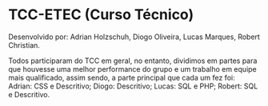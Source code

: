 # TCC-ETEC (Curso Técnico)
 Desenvolvido por: Adrian Holzschuh, Diogo Oliveira, Lucas Marques, Robert Christian.
 
 Todos participaram do TCC em geral, no entanto, dividimos em partes para que houvesse uma melhor performance do grupo e um trabalho em equipe mais qualificado, assim sendo, a parte principal que cada um fez foi:
 Adrian: CSS e Descritivo;
  Diogo: Descritivo;
  Lucas: SQL e PHP;
 Robert: SQL e Descritivo.

